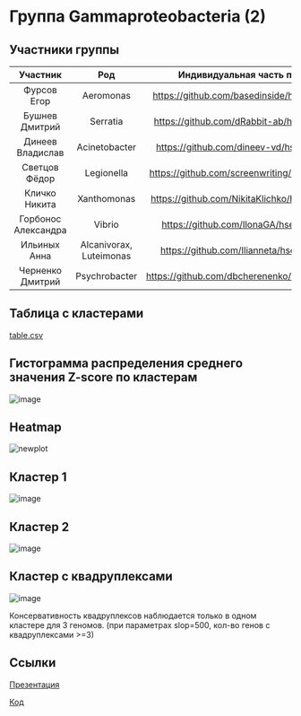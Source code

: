 # Группа Gammaproteobacteria (2)

## Участники группы

| Участник | Род | Индивидуальная часть проекта |
|:----------------:|:---------:|:----------------:|
| Фурсов Егор | Aeromonas | https://github.com/basedinside/hse22_project |
| Бушнев Дмитрий | Serratia | https://github.com/dRabbit-ab/hse22_project |
| Динеев Владислав | Acinetobacter | https://github.com/dineev-vd/hse22_project |
| Светцов Фёдор | Legionella | https://github.com/screenwriting/hse22_project |
| Кличко Никита | Xanthomonas | https://github.com/NikitaKlichko/hse22_project |
| Горбонос Александра  | Vibrio | https://github.com/IlonaGA/hse22_project |
| Ильиных Анна | Alcanivorax, Luteimonas | https://github.com/Ilianneta/hse22_project |
| Черненко Дмитрий | Psychrobacter | https://github.com/dbcherenenko/hse22_progect |

## Таблица с кластерами
[table.csv](table.csv)

## Гистограмма распределения среднего значения Z-score по кластерам
![image](https://user-images.githubusercontent.com/22128700/173894296-96e84cf0-6165-4591-8864-098f94d88f47.png)

## Heatmap 
![newplot](https://user-images.githubusercontent.com/22128700/173895837-5b3410f3-288b-4f5c-9c69-1ca723045ed7.png)

## Кластер 1
![image](https://user-images.githubusercontent.com/22128700/173896071-0c4d4a6c-a9bc-4599-a8e8-761e0cbcda29.png)

## Кластер 2
![image](https://user-images.githubusercontent.com/22128700/173896117-88328f3f-0546-426c-8d77-1bcdb29d04e1.png)

## Кластер с квадруплексами
![image](https://user-images.githubusercontent.com/22128700/174389073-8fe5f00b-e065-44b1-9f5c-64c8e510898f.png)

Консервативность квадруплексов наблюдается только в одном кластере для 3 геномов. (при параметрах slop=500, кол-во генов с квадруплексами >=3)

## Ссылки

[Презентация](https://1drv.ms/p/s!Akc_3jnOmDNXgZoFLKY1qjJEIgtZ3g?e=wVLPOn)

[Код](https://colab.research.google.com/drive/1Hi1icbgKh4wFIR02i_3z_PX_p0ug5yhs?usp=sharing)


